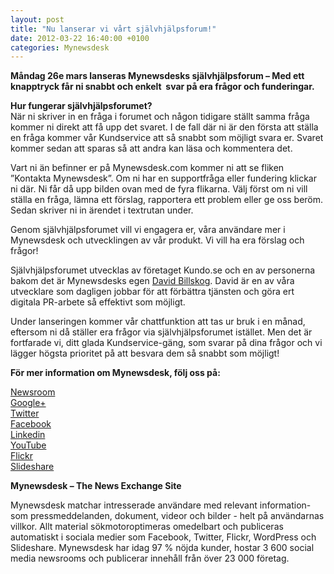 ```yaml
---
layout: post
title: "Nu lanserar vi vårt självhjälpsforum!"
date: 2012-03-22 16:40:00 +0100
categories: Mynewsdesk
---
```

 <div class='clearfix'><p><strong>Måndag 26e mars lanseras Mynewsdesks självhjälpsforum – Med ett knapptryck får ni snabbt och enkelt&nbsp; svar på era frågor och funderingar.</strong></p>
<p><strong>Hur fungerar självhjälpsforumet?</strong><br> När ni skriver in en fråga i forumet och någon tidigare ställt samma fråga kommer ni direkt att få upp det svaret. I de fall där ni är den första att ställa en fråga kommer vår Kundservice att så snabbt som möjligt svara er. Svaret kommer sedan att sparas så att andra kan läsa och kommentera det.<strong><br> </strong></p>
<p>Vart ni än befinner er på Mynewsdesk.com kommer ni att se fliken ”Kontakta Mynewsdesk”. Om ni har en supportfråga eller fundering klickar ni där. Ni får då upp bilden ovan med de fyra flikarna. Välj först om ni vill ställa en fråga, lämna ett förslag, rapportera ett problem eller ge oss beröm. Sedan skriver ni in ärendet i textrutan under.</p>
<p>Genom självhjälpsforumet vill vi engagera er, våra användare mer i Mynewsdesk och utvecklingen av vår produkt. Vi vill ha era förslag och frågor!</p>
<p>Självhjälpsforumet utvecklas av företaget Kundo.se och en av personerna bakom det är Mynewsdesks egen <a href="http://internetworld.idg.se/2.22802/1.387776/de-ar-arets-webbentreprenorer-david-billskog-emil-stenstrom-bjorn-lilja-och-jonatan-larsson">David Billskog</a>. David är en av våra utvecklare som dagligen jobbar för att förbättra tjänsten och göra ert digitala PR-arbete så effektivt som möjligt.</p>
<p>Under lanseringen kommer vår chattfunktion att tas ur bruk i en månad, eftersom ni då ställer era frågor via självhjälpsforumet istället. Men det är fortfarade vi, ditt glada Kundservice-gäng, som svarar på dina frågor och vi lägger högsta prioritet på att besvara dem så snabbt som möjligt!</p>
</div>
<div class='boilerplate'><p><strong>För mer information om Mynewsdesk, följ oss på:</strong></p>
<p><a href="/se/pressroom/newsdesk">Newsroom</a><a href="http://twitter.com/#!/mynewsdesk_se"><br /> </a><a href="https://plus.google.com/u/0/104884420513900925138">Google+</a><a href="http://twitter.com/#!/mynewsdesk_se"><br />Twitter</a><br /><a href="http://www.facebook.com/MyNewsdesk">Facebook</a><br /><a href="http://www.linkedin.com/company/mynewsdesk">Linkedin</a><br /><a href="http://www.youtube.com/user/mynewsdesk">YouTube</a><br /><a href="http://www.flickr.com/photos/mynewsdesk">Flickr</a><br /><a href="http://www.slideshare.net/MyNewsdesk">Slideshare</a></p>
<p><strong>Mynewsdesk – The News Exchange Site</strong></p>
<p>Mynewsdesk matchar intresserade användare med relevant information- som pressmeddelanden, dokument, videor och bilder - helt på användarnas villkor. Allt material sökmotoroptimeras omedelbart och publiceras automatiskt i sociala medier som Facebook, Twitter, Flickr, WordPress och Slideshare. Mynewsdesk har idag 97 % nöjda kunder, hostar 3 600 social media newsrooms och publicerar innehåll från över 23 000 företag.</p></div>
